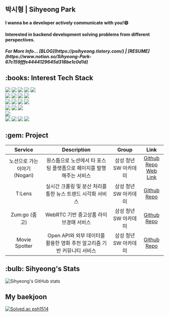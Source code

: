 ## 박시형 | Sihyeong Park

<h4>I wanna be a developer actively communicate with you!😄</h4>
<h4>Interested in backend development solving problems from different perspectives.</h4>
<h5> For More Info... [BLOG](https://psihyeong.tistory.com/) | [RESUME](https://www.notion.so/Sihyeong-Park-67c159fffe4444129645d318be1c0d1d)</h5>


<!--STACK-->
<h2> :books: Interest Tech Stack </h2>

<img src="https://img.shields.io/badge/Python-3776AB?style=for-the-badge&logo=Python&logoColor=white"/>
<img src= "https://img.shields.io/badge/java-%23ED8B00.svg?style=for-the-badge&logo=java&logoColor=white"/>
<img src="https://img.shields.io/badge/JavaScript-F7DF1E?style=for-the-badge&logo=JavaScript&logoColor=black"/>
<img src="https://img.shields.io/badge/CSS-1572B6?style=for-the-badge&logo=Css3&logoColor=white">
<img src="https://img.shields.io/badge/HTML-E34F26?style=for-the-badge&logo=HTML5&logoColor=white"/>

<br/>
<img src="https://img.shields.io/badge/Django-092E20?style=for-the-badge&logo=Django&logoColor=white"/>
<img src="https://img.shields.io/badge/Springboot-6DB33F?style=for-the-badge&logo=Springboot&logoColor=white"/>
<img src="https://img.shields.io/badge/SQLite-003B57?style=for-the-badge&logo=SQLite&logoColor=white">
<img src="https://img.shields.io/badge/mysql-4479A1?style=for-the-badge&logo=mysql&logoColor=white">

<br/>
<img src="https://img.shields.io/badge/Docker-2496ED.svg?style=for-the-badge&logo=Docker&logoColor=white"/>
<img src="https://img.shields.io/badge/NGINX-009639.svg?style=for-the-badge&logo=NGINX&logoColor=white"/>
<img src="https://img.shields.io/badge/Ubuntu-E95420.svg?style=for-the-badge&logo=Ubuntu&logoColor=white"/>
<img src="https://img.shields.io/badge/Jenkins-D24939.svg?style=for-the-badge&logo=Jenkins&logoColor=white"/>

<br/>
<img src="https://img.shields.io/badge/Amazon%20AWS-232F3E.svg?style=for-the-badge&logo=Amazon-AWS&logoColor=white"/>
<img src="https://img.shields.io/badge/Amazon%20EC2-FF9900.svg?style=for-the-badge&logo=Amazon-EC2&logoColor=white"/>
<img src="https://img.shields.io/badge/Amazon%20S3-569A31.svg?style=for-the-badge&logo=Amazon-S3&logoColor=white"/>

<br/>
<img src="https://img.shields.io/badge/vue.js-4FC08D?style=for-the-badge&logo=vue.js&logoColor=white">

<br/>
<img src="https://img.shields.io/badge/Github-181717?style=for-the-badge&logo=Github&logoColor=white"/>
<img src="https://img.shields.io/badge/Gitlab-FC6D26?style=for-the-badge&logo=Gitlab&logoColor=white"/>
<img src="https://img.shields.io/badge/Jira-0052CC?style=for-the-badge&logo=Jira&logoColor=white"/>
<img src="https://img.shields.io/badge/Mattermost-0058CC?style=for-the-badge&logo=Mattermost&logoColor=white"/>


<h2>:gem: Project</h2>

| Service | Description | Group |                                                       Link                                                       |
|:---:|:---:|:---:|:----------------------------------------------------------------------------------------------------------------:|
| 노션으로 가는 이야기 (Nogari) | 원스톱으로 노션에서 타 포스팅 플랫폼으로 페이지를 발행해주는 서비스 | 삼성 청년 SW 아카데미 | [Github Repo](https://github.com/psihyeong/Nogari-react-with-springboot) <br/> [Web Link](https://www.nogari.me) |
| T:Lens | 실시간 크롤링 및 분산 처리를 통한 뉴스 트렌드 시각화 서비스 | 삼성 청년 SW 아카데미 |                     [Github Repo](https://github.com/psihyeong/TLens-react-with-springboot)                      |
| Zum:go (줌고) | WebRTC 기반 중고상품 라이브경매 서비스 | 삼성 청년 SW 아카데미 |                     [Github Repo](https://github.com/psihyeong/TLens-react-with-springboot)                      |
| Movie Spotter | Open API와 외부 데이터를 활용한 영화 추천 알고리즘 기반 커뮤니티 서비스 | 삼성 청년 SW 아카데미 |                     [Github Repo](https://github.com/psihyeong/TLens-react-with-springboot)                      |



<!--[![Solved.ac
프로필](http://mazassumnida.wtf/api/v2/generate_badge?boj={aldzltkfkdgo})](https://solved.ac/{aldzltkfkdgo})-->
<h2> :bulb: Sihyeong's Stats </h2>

![Sihyeong's GitHub stats](https://github-readme-stats.vercel.app/api?username=psihyeong&show_icons=true&theme=buefy)

<h2> My baekjoon </h2>

[![Solved.ac psh1514](http://mazassumnida.wtf/api/v2/generate_badge?boj=psh1514)](https://solved.ac/psh1514)
